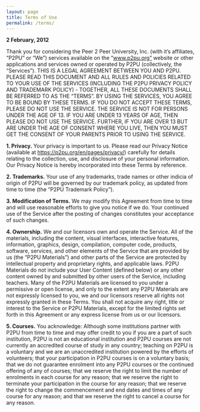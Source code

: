 ```yaml
---
layout: page
title: Terms of Use
permalink: /terms/
---
```


**2 February, 2012**

Thank you for considering the Peer 2 Peer University, Inc. (with it’s affiliates, “P2PU” or “We”) services available on the “www.p2pu.org” website or other applications and services owned or operated by P2PU (collectively, the “Services”).
THIS IS A LEGAL AGREEMENT BETWEEN YOU AND P2PU. PLEASE READ THIS DOCUMENT AND ALL RULES AND POLICIES RELATED TO YOUR USE OF THE SERVICES (INCLUDING THE P2PU PRIVACY POLICY AND TRADEMARK POLICY) - TOGETHER, ALL THESE DOCUMENTS SHALL BE REFERRED TO AS THE “TERMS”. BY USING THE SERVICES, YOU AGREE TO BE BOUND BY THESE TERMS. IF YOU DO NOT ACCEPT THESE TERMS, PLEASE DO NOT USE THE SERVICE.
THE SERVICE IS NOT FOR PERSONS UNDER THE AGE OF 13. IF YOU ARE UNDER 13 YEARS OF AGE, THEN PLEASE DO NOT USE THE SERVICE. FURTHER, IF YOU ARE OVER 13 BUT ARE UNDER THE AGE OF CONSENT WHERE YOU LIVE, THEN YOU MUST GET THE CONSENT OF YOUR PARENTS PRIOR TO USING THE SERVICE.

**1. Privacy.**
Your privacy is important to us. Please read our Privacy Notice (available at https://p2pu.org/en/pages/privacy/) carefully for details relating to the collection, use, and disclosure of your personal information. Our Privacy Notice is hereby incorporated into these Terms by reference.

**2. Trademarks.**
Your use of any trademarks, trade names or other indicia of origin of P2PU will be governed by our trademark policy, as updated from time to time (the “P2PU Trademark Policy”).

**3. Modification of Terms.**
We may modify this Agreement from time to time and will use reasonable efforts to give you notice if we do. Your continued use of the Service after the posting of changes constitutes your acceptance of such changes.

**4. Ownership.**
We and our licensors own and operate the Service. All of the materials, including the content, visual interfaces, interactive features, information, graphics, design, compilation, computer code, products, software, services, and other elements of the Service that are provided by us (the “P2PU Materials”) and other parts of the Service are protected by intellectual property and proprietary rights, and applicable laws. P2PU Materials do not include your User Content (defined below) or any other content owned by and submitted by other users of the Service, including teachers. Many of the P2PU Materials are licensed to you under a permissive or open license, and only to the extent any P2PU Materials are not expressly licensed to you, we and our licensors reserve all rights not expressly granted in these Terms. You shall not acquire any right, title or interest to the Service or P2PU Materials, except for the limited rights set forth in this Agreement or any express license from us or our licensors.

**5. Courses.**
You acknowledge:
Although some institutions partner with P2PU from time to time and may offer credit to you if you are a part of such institution, P2PU is not an educational institution and P2PU courses are not currently an accredited course of study in any country;
teaching on P2PU is a voluntary and we are an unaccredited institution powered by the efforts of volunteers;
that your participation in P2PU courses is on a voluntary basis;
that we do not guarantee enrolment into any P2PU courses or the continued offering of any of courses;
that we reserve the right to limit the number of enrolments in each course for any reason;
that we reserve the right to terminate your participation in the course for any reason;
that we reserve the right to change the commencement and end dates and times of any course for any reason; and
that we reserve the right to cancel a course for any reason.